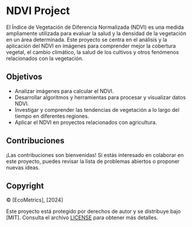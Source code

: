# NDVI Project

El Índice de Vegetación de Diferencia Normalizada (NDVI) es una medida ampliamente utilizada para evaluar la salud y la densidad de la vegetación en un área determinada. Este proyecto se centra en el análisis y la aplicación del NDVI en imágenes para comprender mejor la cobertura vegetal, el cambio climático, la salud de los cultivos y otros fenómenos relacionados con la vegetación.

## Objetivos

- Analizar imágenes para calcular el NDVI.
- Desarrollar algoritmos y herramientas para procesar y visualizar datos NDVI.
- Investigar y comprender las tendencias de vegetación a lo largo del tiempo en diferentes regiones.
- Aplicar el NDVI en proyectos relacionados con agricultura.

## Contribuciones

¡Las contribuciones son bienvenidas! Si estás interesado en colaborar en este proyecto, puedes revisar la lista de problemas abiertos o proponer nuevas ideas.

## Copyright

© [EcoMetrics], [2024]

Este proyecto está protegido por derechos de autor y se distribuye bajo [MIT]. Consulta el archivo [LICENSE](LICENSE) para obtener más detalles.

